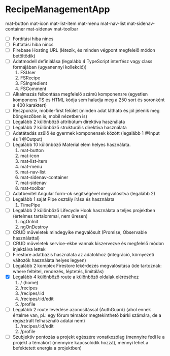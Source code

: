 # RecipeManagementApp

mat-button
mat-icon
mat-list-item
mat-menu
mat-nav-list
mat-sidenav-container
mat-sidenav
mat-toolbar

- [ ] Fordítási hiba nincs
- [ ] Futtatási hiba nincs
- [ ] Firebase Hosting URL (létezik, és minden végpont megfelelő módon betöltődik)
- [ ] Adatmodell definiálása (legalább 4 TypeScript interfész vagy class formájában (ugyanennyi kollekció))
  1. FSUser
  2. FSRecipe
  3. FSIngredient
  4. FSComment
- [ ] Alkalmazás felbontása megfelelő számú komponensre (egyetlen komponens TS és HTML kódja sem haladja meg a 250 sort és soronként a 400 karaktert)
- [ ] Reszponzív, mobile-first felület (minden adat látható és jól jelenik meg böngészőben is, mobil nézetben is)
- [ ] Legalább 2 különböző attribútum direktíva használata
- [ ] Legalább 2 különböző strukturális direktíva használata
- [ ] Adatátadás szülő és gyermek komponensek között (legalább 1 @Input és 1 @Output)
- [ ] Legalább 10 különböző Material elem helyes használata.
  1. mat-button
  2. mat-icon
  3. mat-list-item
  4. mat-menu
  5. mat-nav-list
  6. mat-sidenav-container
  7. mat-sidenav
  8. mat-toolbar
- [ ] Adatbevitel Angular form-ok segítségével megvalósítva (legalább 2)
- [ ] Legalább 1 saját Pipe osztály írása és használata
  1. TimePipe
- [ ] Legalább 2 különböző Lifecycle Hook használata a teljes projektben (értelmes tartalommal, nem üresen)
  1. ngOnInit
  2. ngOnDestroy
- [ ] CRUD műveletek mindegyike megvalósult (Promise, Observable használattal)
- [ ] CRUD műveletek service-ekbe vannak kiszervezve és megfelelő módon injektálva lettek
- [ ] Firestore adatbázis használata az adatokhoz (integráció, környezeti változók használata helyes legyen)
- [ ] Legalább 2 komplex Firestore lekérdezés megvalósítása (ide tartoznak: where feltétel, rendezés, léptetés, limitálás)
- [x] Legalább 4 különböző route a különböző oldalak eléréséhez
  1. / (home)
  2. /recipes
  3. /recipes/:id
  4. /recipes/:id/edit
  5. /profile
- [ ] Legalább 2 route levédése azonosítással (AuthGuard) (ahol ennek értelme van, pl.: egy fórum témakör megtekinthető bárki számára, de a regisztrált felhasználó adatai nem)
  1. /recipes/:id/edit
  2. /profile
- [ ] Szubjektív pontozás a projekt egészére vonatkozólag (mennyire fedi le a projekt a témakört (mennyire kapcsolódik hozzá), mennyi lehet a befektetett energia a projektben)
